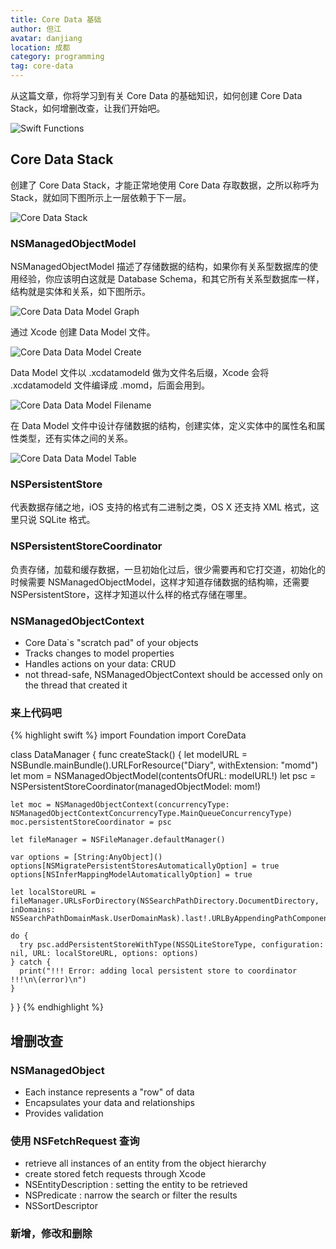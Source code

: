 ```yaml
---
title: Core Data 基础
author: 但江
avatar: danjiang
location: 成都 
category: programming
tag: core-data
---
```


从这篇文章，你将学习到有关 Core Data 的基础知识，如何创建 Core Data Stack，如何增删改查，让我们开始吧。

![Swift Functions](/images/swift-functions.jpg)

## Core Data Stack

创建了 Core Data Stack，才能正常地使用 Core Data 存取数据，之所以称呼为 Stack，就如同下图所示上一层依赖于下一层。

![Core Data Stack](/images/core-data-stack.png)

### NSManagedObjectModel

NSManagedObjectModel 描述了存储数据的结构，如果你有关系型数据库的使用经验，你应该明白这就是 Database Schema，和其它所有关系型数据库一样，结构就是实体和关系，如下图所示。

![Core Data Data Model Graph](/images/core-data-data-model-graph.jpg)

通过 Xcode 创建 Data Model 文件。

![Core Data Data Model Create](/images/core-data-data-model-create.jpg)

Data Model 文件以 .xcdatamodeld 做为文件名后缀，Xcode 会将 .xcdatamodeld 文件编译成 .momd，后面会用到。

![Core Data Data Model Filename](/images/core-data-data-model-filename.jpg)

在 Data Model 文件中设计存储数据的结构，创建实体，定义实体中的属性名和属性类型，还有实体之间的关系。

![Core Data Data Model Table](/images/core-data-data-model-table.jpg)

### NSPersistentStore

代表数据存储之地，iOS 支持的格式有二进制之类，OS X 还支持 XML 格式，这里只说 SQLite 格式。

### NSPersistentStoreCoordinator

负责存储，加载和缓存数据，一旦初始化过后，很少需要再和它打交道，初始化的时候需要 NSManagedObjectModel，这样才知道存储数据的结构嘛，还需要 NSPersistentStore，这样才知道以什么样的格式存储在哪里。

### NSManagedObjectContext

- Core Data`s "scratch pad" of your objects
- Tracks changes to model properties
- Handles actions on your data: CRUD
- not thread-safe, NSManagedObjectContext should be accessed only on the thread that created it

### 来上代码吧

{% highlight swift %}
import Foundation
import CoreData

class DataManager {
  func createStack() {
    let modelURL = NSBundle.mainBundle().URLForResource("Diary", withExtension: "momd")
    let mom = NSManagedObjectModel(contentsOfURL: modelURL!)
    let psc = NSPersistentStoreCoordinator(managedObjectModel: mom!)
    
    let moc = NSManagedObjectContext(concurrencyType: NSManagedObjectContextConcurrencyType.MainQueueConcurrencyType)
    moc.persistentStoreCoordinator = psc
    
    let fileManager = NSFileManager.defaultManager()
    
    var options = [String:AnyObject]()
    options[NSMigratePersistentStoresAutomaticallyOption] = true
    options[NSInferMappingModelAutomaticallyOption] = true
    
    let localStoreURL = fileManager.URLsForDirectory(NSSearchPathDirectory.DocumentDirectory, inDomains: NSSearchPathDomainMask.UserDomainMask).last!.URLByAppendingPathComponent("Diary.sqlite")
    
    do {
      try psc.addPersistentStoreWithType(NSSQLiteStoreType, configuration: nil, URL: localStoreURL, options: options)
    } catch {
      print("!!! Error: adding local persistent store to coordinator !!!\n\(error)\n")
    }
  }
}
{% endhighlight %}

## 增删改查

### NSManagedObject

- Each instance represents a "row" of data
- Encapsulates your data and relationships
- Provides validation

### 使用 NSFetchRequest 查询

- retrieve all instances of an entity from the object hierarchy
- create stored fetch requests through Xcode
- NSEntityDescription : setting the entity to be retrieved
- NSPredicate : narrow the search or filter the results
- NSSortDescriptor

### 新增，修改和删除
